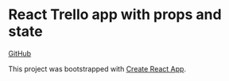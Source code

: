 # React Trello app with props and state

[GitHub](https://github.com/Thinkful-Ed/react-trello-props-state)

This project was bootstrapped with [Create React App](https://github.com/facebookincubator/create-react-app).


